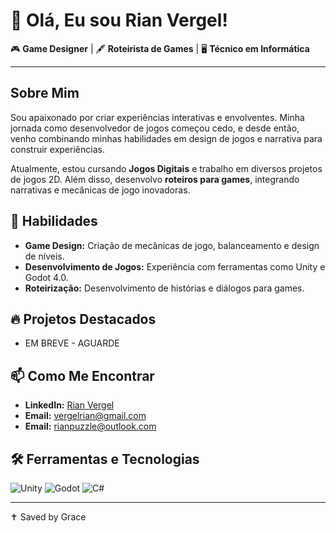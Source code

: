 
# 👋 Olá, Eu sou Rian Vergel!

🎮 **Game Designer** | 🖋 **Roteirista de Games** | 🖥️ **Técnico em Informática**

---

## Sobre Mim

Sou apaixonado por criar experiências interativas e envolventes. Minha jornada como desenvolvedor de jogos começou cedo, e desde então, venho combinando minhas habilidades em design de jogos e narrativa para construir experiências.

Atualmente, estou cursando **Jogos Digitais** e trabalho em diversos projetos de jogos 2D. Além disso, desenvolvo **roteiros para games**, integrando narrativas e mecânicas de jogo inovadoras.

## 🚀 Habilidades

- **Game Design:** Criação de mecânicas de jogo, balanceamento e design de níveis.
- **Desenvolvimento de Jogos:** Experiência com ferramentas como Unity e Godot 4.0.
- **Roteirização:** Desenvolvimento de histórias e diálogos para games.

## 🔥 Projetos Destacados

- EM BREVE - AGUARDE

## 📫 Como Me Encontrar

- **LinkedIn:** [Rian Vergel](https://www.linkedin.com/in/rian-vergel-b214932a2/)
- **Email:** vergelrian@gmail.com
- **Email:** rianpuzzle@outlook.com

## 🛠️ Ferramentas e Tecnologias

![Unity](https://img.shields.io/badge/Unity-100000?style=for-the-badge&logo=unity&logoColor=white)
![Godot](https://img.shields.io/badge/Godot-478cbf?style=for-the-badge&logo=godot-engine&logoColor=white)
![C#](https://img.shields.io/badge/C%23-239120?style=for-the-badge&logo=c-sharp&logoColor=white)

---

✝️ Saved by Grace
